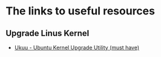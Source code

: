 # The links to useful resources

## Upgrade Linus Kernel

- [Ukuu - Ubuntu Kernel Upgrade Utility (must have)](https://mintguide.org/tools/691-ukuu-ubuntu-kernel-upgrade-utility.html)
